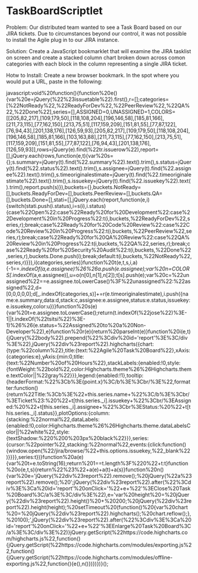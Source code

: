 # TaskBoardScriptlet
Problem: Our distributed team wanted to see a Task Board based on our JIRA tickets.  Due to circumstances beyond our control, it was not possible to install the Agile plug in to our JIRA instance.

Solution:  Create a JavaScript bookmarklet that will examine the JIRA tasklist on screen and create a stacked column chart broken down across comon categories with each block in the column representing a single JIRA ticket.

Hotw to Install:
Create a new browser bookmark.  In the spot where you would put a URL, paste in the following:

javascript:void%20function(){function%20e(){var%20e=jQuery(%22%23issuetable%22).first(),r=[];categories=[%22NotReady%22,%22ReadyForDev%22,%22PeerReview%22,%22QA%22,%22Done%22],series=[],ASSIGNED=0,UNASSIGNED=1,COLORS=[[205,82,217],[109,179,50],[118,108,204],[196,146,58],[185,81,166],[211,73,115],[77,162,150],[213,75,51],[117,159,209],[151,81,55],[77,87,122],[76,94,43],[201,138,176],[126,59,93],[205,82,217],[109,179,50],[118,108,204],[196,146,58],[185,81,166],[103,163,88],[211,73,115],[77,162,150],[213,75,51],[117,159,209],[151,81,55],[77,87,122],[76,94,43],[201,138,176],[126,59,93]],rows=jQuery(e).find(%22tr.issuerow%22),report=[],jQuery.each(rows,function(e,t){var%20s={};s.summary=jQuery(t).find(%22.summary%22).text().trim(),s.status=jQuery(t).find(%22.status%22).text().trim(),s.assignee=jQuery(t).find(%22.assignee%22).text().trim(),s.timeoriginalestimate=jQuery(t).find(%22.timeoriginalestimate%22).text().trim(),s.issuekey=jQuery(t).find(%22.issuekey%22).text().trim(),report.push(s)}),buckets={},buckets.NotReady=[],buckets.ReadyForDev=[],buckets.PeerReview=[],buckets.QA=[],buckets.Done=[],stati=[],jQuery.each(report,function(e,i){switch(stati.push(i.status),i=s(i),i.status){case%22Open%22:case%22Ready%20for%20Development%22:case%22Development%20in%20Progress%22:t(i,buckets,%22ReadyForDev%22,series,r);break;case%22Ready%20for%20Code%20Review%22:case%22Code%20Review%20in%20Progress%22:t(i,buckets,%22PeerReview%22,series,r);break;case%22Ready%20for%20QA%20Review%22:case%22QA%20Review%20in%20Progress%22:t(i,buckets,%22QA%22,series,r);break;case%22Ready%20for%20Security%20Audit%22:t(i,buckets,%22Done%22,series,r),buckets.Done.push(i);break;default:t(i,buckets,%22NotReady%22,series,r)}}),i(categories,series)}function%20t(e,t,s,i,a){-1==_.indexOf(a,e.assignee)%26%26a.push(e.assignee);var%20n=COLORS[_.indexOf(a,e.assignee)],u=o(n[0],n[1],n[2]);t[s].push(e);var%20c=%22unassigned%22==e.assignee.toLowerCase()%3F%22unassigned%22:%22assigned%22,d=[0,0,0,0,0];d[_.indexOf(categories,s)]+=r(e.timeoriginalestimate),i.push({name:e.summary,data:d,stack:c,assignee:e.assignee,status:e.status,issuekey:e.issuekey,color:u})}function%20s(e){var%20t=e.assignee.toLowerCase();return(t.indexOf(%22jose%22)%3E-1||t.indexOf(%22tsitsi%22)%3E-1)%26%26(e.status=%22Assigned%20to%20a%20Non-Developer%22),e}function%20r(e){return%20parseInt(e)}function%20i(e,t){jQuery(%22body%22).prepend(%22%3Cdiv%20id='report'%3E%3C/div%3E%22),jQuery(%22div%23report%22).highcharts({chart:{type:%22column%22},title:{text:%22Agile%20Task%20Board%22},xAxis:{categories:e},yAxis:{min:0,title:{text:%22Number%20of%20Hours%22},stackLabels:{enabled:!0,style:{fontWeight:%22bold%22,color:Highcharts.theme%26%26Highcharts.theme.textColor||%22gray%22}}},legend:{enabled:!1},tooltip:{headerFormat:%22%3Cb%3E{point.x}%3C/b%3E%3Cbr/%3E%22,formatter:function(){return%22Title:%3Cb%3E%22+this.series.name+%22%3C/b%3E%3Cbr/%3ETicket%23:%20%22+t[this.series._i].issuekey+%22%3Cbr/%3EAssigned:%20%22+t[this.series._i].assignee+%22%3Cbr%3EStatus:%20%22+t[this.series._i].status}},plotOptions:{column:{stacking:%22normal%22,dataLabels:{enabled:!0,color:Highcharts.theme%26%26Highcharts.theme.dataLabelsColor||%22white%22,style:{textShadow:%220%200%203px%20black%22}}},series:{cursor:%22pointer%22,stacking:%22normal%22,events:{click:function(){window.open(%22/jira/browse/%22+this.options.issuekey,%22_blank%22)}}}},series:t})}function%20a(e){var%20t=e.toString(16);return%201==t.length%3F%220%22+t:t}function%20o(e,t,s){return%22%23%22+a(e)+a(t)+a(s)}function%20n(){var%20e='jQuery(%22div%23report%22).remove();%20jQuery(%22a%23report%22).remove();%20';jQuery(%22div%23report%22).after(%22%3Cdiv%3E%3Ca%20id='report'%20onClick='%22+e+%22'%3EClose%20Task%20Board%3C/a%3E%3C/div%3E%22),e='var%20height%20=%20jQuery(%22div%23report%22).height()%20+%20200;%20jQuery(%22div%23report%22).height(height);%20setTimeout%20(function()%20{var%20chart%20=%20jQuery(%22div%23report%22).highcharts();%20chart.reflow();},%20100);',jQuery(%22div%23report%22).after(%22%3Cdiv%3E%3Ca%20id='report'%20onClick='%22+e+%22'%3EEnlarge%20Task%20Board%3C/a%3E%3C/div%3E%22)}jQuery.getScript(%22https://code.highcharts.com/highcharts.js%22,function(){jQuery.getScript(%22https://code.highcharts.com/modules/exporting.js%22,function(){jQuery.getScript(%22https://code.highcharts.com/modules/offline-exporting.js%22,function(){e(),n()})})})}();
